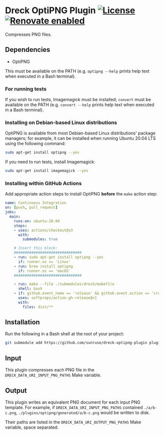 # Dreck OptiPNG Plugin [![License](https://img.shields.io/github/license/sunruse/dreck-optipng-plugin.svg)](https://github.com/sunruse/dreck-optipng-plugin/blob/master/license) [![Renovate enabled](https://img.shields.io/badge/renovate-enabled-brightgreen.svg)](https://renovatebot.com/)

Compresses PNG files.

## Dependencies

- OptiPNG

This must be available on the PATH (e.g. `optipng --help` prints help text when executed in a Bash terminal).

### For running tests

If you wish to run tests, Imagemagick must be installed; `convert` must be available on the PATH (e.g. `convert --help` prints help text when executed in a Bash terminal).

### Installing on Debian-based Linux distributions

OptiPNG is available from most Debian-based Linux distributions' package managers; for example, it can be installed when running Ubuntu 20.04 LTS using the following command:

```bash
sudo apt-get install optipng --yes
```

If you need to run tests, install Imagemagick:

```bash
sudo apt-get install imagemagick --yes
```

### Installing within GitHub Actions

Add appropriate action steps to install OptiPNG **before** the `make` action step:

```yml
name: Continuous Integration
on: [push, pull_request]
jobs:
  main:
    runs-on: ubuntu-20.04
    steps:
    - uses: actions/checkout@v3
      with:
        submodules: true

    # Insert this block:
    ###############################
    - run: sudo apt-get install optipng --yes
      if: runner.os == 'Linux'
    - run: brew install optipng
      if: runner.os == 'macOS'
    ###############################

    - run: make --file ./submodules/dreck/makefile
      shell: bash
    - if: github.event_name == 'release' && github.event.action == 'created'
      uses: softprops/action-gh-release@v1
      with:
        files: dist/**
```

## Installation

Run the following in a Bash shell at the root of your project:

```bash
git submodule add https://github.com/sunruse/dreck-optipng-plugin plugins/optipng
```

## Input

This plugin compresses each PNG file in the `DRECK_DATA_URI_INPUT_PNG_PATHS` Make variable.

## Output

This plugin writes an equivalent PNG document for each input PNG template.  For example, if `DRECK_DATA_URI_INPUT_PNG_PATHS` contained `./a/b-c.png`, `./plugins/optipng/generated/a/b-c.png` would be written to disk.

Their paths are listed in the `DRECK_DATA_URI_OUTPUT_PNG_PATHS` Make variable, space separated.
